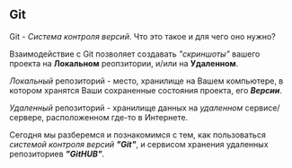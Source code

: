 ## Git

Git - *Система контроля версий*. Что это такое и для чего оно нужно? 

Взаимодействие с Git позволяет создавать *"скриншоты"* вашего проекта на **Локальном** реопзитории, и/или на **Удаленном**. 

*Локальный* репозиторий - место, хранилище на Вашем компьютере, в котором хранятся Ваши сохраненные состояния проекта, его ***Версии***.

*Удаленный* репозиторий - хранилище данных на *удаленном* сервисе/сервере, расположенном где-то в Интернете. 

Сегодня мы разберемся и познакомимся с тем, как пользоваться *системой контроля версий* ***"Git"***, и сервисом хранения удаленных репозиториев ***"GitHUB"***.